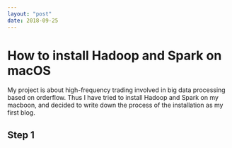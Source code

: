 ```yaml
---
layout: "post"
date: 2018-09-25
---
```



# How to install Hadoop and Spark on macOS
My project is about high-frequency trading involved in big data processing based on orderflow. Thus I have tried to install Hadoop and Spark on my macboon, and decided to write down the process of the installation as my first blog.

## Step 1